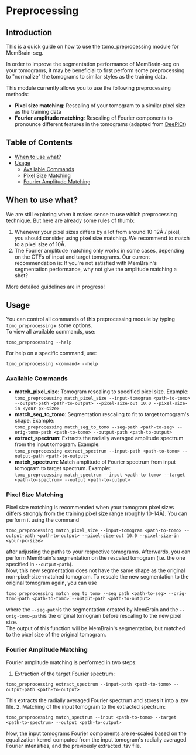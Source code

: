# Preprocessing

## Introduction

This is a quick guide on how to use the tomo_preprocessing module for MemBrain-seg. 

In order to improve the segmentation performance of MemBrain-seg on your tomograms,
it may be beneficial to first perform some preprocessing to "normalize" the tomograms
to similar styles as the training data.

This module currently allows you to use the following preprocessing methods:

- **Pixel size matching**: Rescaling of your tomogram to a similar pixel size as the training data
- **Fourier amplitude matching**: Rescaling of Fourier components to pronounce different features in the tomograms (adapted from [DeePiCt](https://github.com/ZauggGroup/DeePiCt))

## Table of Contents
- [When to use what?](#when-to-use-what)
- [Usage](#usage)
  - [Available Commands](#available-commands)
  - [Pixel Size Matching](#pixel-size-matching)
  - [Fourier Amplitude Matching](#fourier-amplitude-matching)


## When to use what?

We are still exploring when it makes sense to use which preprocessing technique. But here are 
already some rules of thumb:

1. Whenever your pixel sizes differs by a lot from around 10-12&Aring; / pixel, you should consider using pixel size matching. We recommend to match to a pixel size of 10&Aring;.
2. The Fourier amplitude matching only works in some cases, depending on the CTFs of input 
and target tomograms. Our current recommendation is: If you're not satisfied with MemBrain's 
segmentation performance, why not give the amplitude matching a shot?

More detailed guidelines are in progress!

## Usage
You can control all commands of this preprocessing module by typing `tomo_preprocessing`+ some options.  
To view all available commands, use:

```shell
tomo_preprocessing --help
```

For help on a specific command, use:

```shell
tomo_preprocessing <command> --help
```

### **Available Commands**


- **match_pixel_size**: Tomogram rescaling to specified pixel size. Example:  
`tomo_preprocessing match_pixel_size --input-tomogram <path-to-tomo> --output-path <path-to-output> --pixel-size-out 10.0 --pixel-size-in <your-px-size>`
- **match_seg_to_tomo**: Segmentation rescaling to fit to target tomogram's shape. Example:  
`tomo_preprocessing match_seg_to_tomo --seg-path <path-to-seg> --orig-tomo-path <path-to-tomo> --output-path <path-to-output>`
- **extract_spectrum**: Extracts the radially averaged amplitude spectrum from the input tomogram. Example:  
`tomo_preprocessing extract_spectrum --input-path <path-to-tomo> --output-path <path-to-output>`
- **match_spectrum**: Match amplitude of Fourier spectrum from input tomogram to target spectrum. Example:  
`tomo_preprocessing match_spectrum --input <path-to-tomo> --target <path-to-spectrum> --output <path-to-output>`


### **Pixel Size Matching**
Pixel size matching is recommended when your tomogram pixel sizes differs strongly from the training pixel size range (roughly 10-14&Aring;). You can perform it using the command

```shell
tomo_preprocessing match_pixel_size --input-tomogram <path-to-tomo> --output-path <path-to-output> --pixel-size-out 10.0 --pixel-size-in <your-px-size>
```

after adjusting the paths to your respective tomograms.
Afterwards, you can perform MemBrain's segmentation on the rescaled tomogram (i.e. the one specified in `--output-path`).  
Now, this new segmentation does not have the same shape as the original non-pixel-size-matched tomogram. To rescale the new segmentation to the original tomogram again, you can use

```shell
tomo_preprocessing match_seg_to_tomo --seg_path <path-to-seg> --orig-tomo-path <path-to-tomo> --output-path <path-to-output>
```

where the `--seg-path`is the segmentation created by MemBrain and the `--orig-tomo-path`is the original tomogram before rescaling to the new pixel size.  
The output of this function will be MemBrain's segmentation, but matched to the pixel size of the original tomogram.


### **Fourier Amplitude Matching**
Fourier amplitude matching is performed in two steps:

1. Extraction of the target Fourier spectrum:  
```shell
tomo_preprocessing extract_spectrum --input-path <path-to-tomo> --output-path <path-to-output>
```  
This extracts the radially averaged Fourier spectrum and stores it into a .tsv file.
2. Matching of the input tomogram to the extracted spectrum:  
```shell
tomo_preprocessing match_spectrum --input <path-to-tomo> --target <path-to-spectrum> --output <path-to-output>
```  
Now, the input tomograms Fourier components are re-scaled based on the equalization kernel computed from the input tomogram's radially averaged Fourier intensities, and the previously extracted .tsv file.